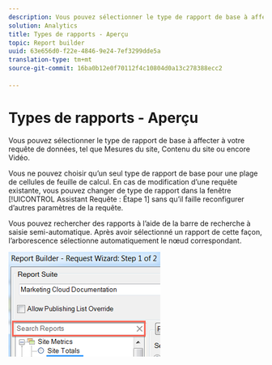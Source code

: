 ```yaml
---
description: Vous pouvez sélectionner le type de rapport de base à affecter à votre requête de données, tel que Mesures du site, Contenu du site ou encore Vidéo.
solution: Analytics
title: Types de rapports - Aperçu
topic: Report builder
uuid: 63e656d0-f22e-4846-9e24-7ef3299dde5a
translation-type: tm+mt
source-git-commit: 16ba0b12e0f70112f4c10804d0a13c278388ecc2

---
```



# Types de rapports - Aperçu

Vous pouvez sélectionner le type de rapport de base à affecter à votre requête de données, tel que Mesures du site, Contenu du site ou encore Vidéo.

Vous ne pouvez choisir qu’un seul type de rapport de base pour une plage de cellules de feuille de calcul. En cas de modification d’une requête existante, vous pouvez changer de type de rapport dans la fenêtre [!UICONTROL Assistant Requête : Étape 1] sans qu’il faille reconfigurer d’autres paramètres de la requête.

Vous pouvez rechercher des rapports à l’aide de la barre de recherche à saisie semi-automatique. Après avoir sélectionné un rapport de cette façon, l’arborescence sélectionne automatiquement le nœud correspondant.

![](assets/search_reports.png)

